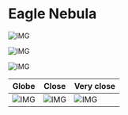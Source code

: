 # Eagle Nebula
![IMG](/home/lcv/Dropbox/AstroPhotography/Imaging/Original/Eagle_Nebula.jpg)



![IMG](/home/lcv/Dropbox/AstroPhotography/Imaging/Grayscale/Eagle_Nebula.jpg)

![IMG](/home/lcv/Dropbox/AstroPhotography/Imaging/Annotated/Eagle_Nebula_Annotated.jpg)

| Globe | Close | Very close |
| ----- | ----- | ----- |
|![IMG](/home/lcv/Dropbox/AstroPhotography/Imaging/Annotated/Eagle_Nebula_Globe.jpg) |![IMG](/home/lcv/Dropbox/AstroPhotography/Imaging/Annotated/Eagle_Nebula_Close.jpg) |![IMG](/home/lcv/Dropbox/AstroPhotography/Imaging/Annotated/Eagle_Nebula_Closer.jpg) |